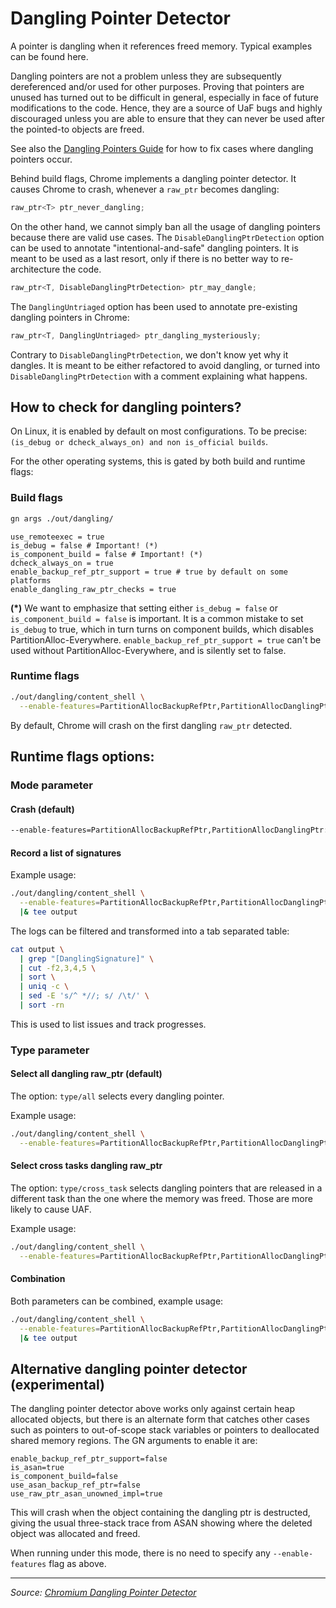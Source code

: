 # Dangling Pointer Detector

A pointer is dangling when it references freed memory. Typical examples can be found here.

Dangling pointers are not a problem unless they are subsequently dereferenced and/or used for other purposes. Proving that pointers are unused has turned out to be difficult in general, especially in face of future modifications to the code. Hence, they are a source of UaF bugs and highly discouraged unless you are able to ensure that they can never be used after the pointed-to objects are freed.

See also the [Dangling Pointers Guide](dangling_ptr_guide.md) for how to fix cases where dangling pointers occur.

Behind build flags, Chrome implements a dangling pointer detector. It causes Chrome to crash, whenever a `raw_ptr` becomes dangling:

```cpp
raw_ptr<T> ptr_never_dangling;
```

On the other hand, we cannot simply ban all the usage of dangling pointers because there are valid use cases. The `DisableDanglingPtrDetection` option can be used to annotate "intentional-and-safe" dangling pointers. It is meant to be used as a last resort, only if there is no better way to re-architecture the code.

```cpp
raw_ptr<T, DisableDanglingPtrDetection> ptr_may_dangle;
```

The `DanglingUntriaged` option has been used to annotate pre-existing dangling pointers in Chrome:

```cpp
raw_ptr<T, DanglingUntriaged> ptr_dangling_mysteriously;
```

Contrary to `DisableDanglingPtrDetection`, we don't know yet why it dangles. It is meant to be either refactored to avoid dangling, or turned into `DisableDanglingPtrDetection` with a comment explaining what happens.

## How to check for dangling pointers?

On Linux, it is enabled by default on most configurations. To be precise: `(is_debug or dcheck_always_on) and non is_official builds`.

For the other operating systems, this is gated by both build and runtime flags:

### Build flags

```bash
gn args ./out/dangling/
```

```gn
use_remoteexec = true
is_debug = false # Important! (*)
is_component_build = false # Important! (*)
dcheck_always_on = true
enable_backup_ref_ptr_support = true # true by default on some platforms
enable_dangling_raw_ptr_checks = true
```

**(\*)** We want to emphasize that setting either `is_debug = false` or `is_component_build = false` is important. It is a common mistake to set `is_debug` to true, which in turn turns on component builds, which disables PartitionAlloc-Everywhere. `enable_backup_ref_ptr_support = true` can't be used without PartitionAlloc-Everywhere, and is silently set to false.

### Runtime flags

```bash
./out/dangling/content_shell \
  --enable-features=PartitionAllocBackupRefPtr,PartitionAllocDanglingPtr
```

By default, Chrome will crash on the first dangling `raw_ptr` detected.

## Runtime flags options:

### Mode parameter

#### Crash (default)

```bash
--enable-features=PartitionAllocBackupRefPtr,PartitionAllocDanglingPtr:mode/crash
```

#### Record a list of signatures

Example usage:

```bash
./out/dangling/content_shell \
  --enable-features=PartitionAllocBackupRefPtr,PartitionAllocDanglingPtr:mode/log_only \
  |& tee output
```

The logs can be filtered and transformed into a tab separated table:

```bash
cat output \
  | grep "[DanglingSignature]" \
  | cut -f2,3,4,5 \
  | sort \
  | uniq -c \
  | sed -E 's/^ *//; s/ /\t/' \
  | sort -rn
```

This is used to list issues and track progresses.

### Type parameter

#### Select all dangling raw_ptr (default)

The option: `type/all` selects every dangling pointer.

Example usage:

```bash
./out/dangling/content_shell \
  --enable-features=PartitionAllocBackupRefPtr,PartitionAllocDanglingPtr:type/all
```

#### Select cross tasks dangling raw_ptr

The option: `type/cross_task` selects dangling pointers that are released in a different task than the one where the memory was freed. Those are more likely to cause UAF.

Example usage:

```bash
./out/dangling/content_shell \
  --enable-features=PartitionAllocBackupRefPtr,PartitionAllocDanglingPtr:type/cross_task
```

#### Combination

Both parameters can be combined, example usage:

```bash
./out/dangling/content_shell \
  --enable-features=PartitionAllocBackupRefPtr,PartitionAllocDanglingPtr:mode/log_only/type/cross_task \
  |& tee output
```

## Alternative dangling pointer detector (experimental)

The dangling pointer detector above works only against certain heap allocated objects, but there is an alternate form that catches other cases such as pointers to out-of-scope stack variables or pointers to deallocated shared memory regions. The GN arguments to enable it are:

```gn
enable_backup_ref_ptr_support=false
is_asan=true
is_component_build=false
use_asan_backup_ref_ptr=false
use_raw_ptr_asan_unowned_impl=true
```

This will crash when the object containing the dangling ptr is destructed, giving the usual three-stack trace from ASAN showing where the deleted object was allocated and freed.

When running under this mode, there is no need to specify any `--enable-features` flag as above.

---

*Source: [Chromium Dangling Pointer Detector](https://chromium.googlesource.com/chromium/src/+/refs/heads/main/docs/dangling_ptr.md)*